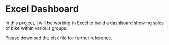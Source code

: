 # Excel Dashboard

In this project, I will be working in Excel to build a dashboard showing sales of bike within various groups.

Please download the xlsx file for further reference.
